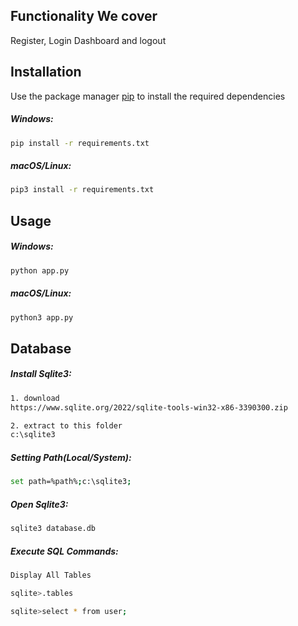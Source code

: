 ## Functionality We cover

Register, Login Dashboard and logout

## Installation

Use the package manager [pip](https://pip.pypa.io/en/stable/) to install the required dependencies

##### Windows:
```zsh
pip install -r requirements.txt 
```

##### macOS/Linux:
```zsh
pip3 install -r requirements.txt
```

## Usage

##### Windows:
```zsh
python app.py
```
##### macOS/Linux:
```zsh
python3 app.py
```


## Database

##### Install Sqlite3:
```zsh
1. download 
https://www.sqlite.org/2022/sqlite-tools-win32-x86-3390300.zip

2. extract to this folder
c:\sqlite3
```

##### Setting Path(Local/System):
```zsh
set path=%path%;c:\sqlite3;
```

##### Open Sqlite3:
```zsh
sqlite3 database.db
```

##### Execute SQL Commands:
```zsh
Display All Tables

sqlite>.tables

sqlite>select * from user;



```